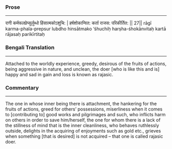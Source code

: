 ### Prose 
 --- 
रागी कर्मफलप्रेप्सुर्लुब्धो हिंसात्मकोऽशुचि: |
हर्षशोकान्वित: कर्ता राजस: परिकीर्तित: || 27||
rāgī karma-phala-prepsur lubdho hinsātmako ‘śhuchiḥ
harṣha-śhokānvitaḥ kartā rājasaḥ parikīrtitaḥ

### Bengali Translation 
 --- 
Attached to the worldly experience, greedy, desirous of the fruits of actions, being aggressive in nature, and unclean, the doer [who is like this and is] happy and sad in gain and loss is known as rajasic. 

### Commentary 
 --- 
The one in whose inner being there is attachment, the hankering for the fruits of actions, greed for others’ possessions, miserliness when it comes to [contributing to] good works and pilgrimages and such, who inflicts harm on others in order to save him/herself, the one for whom there is a lack of the stillness of mind that is the inner cleanliness, who behaves ruthlessly outside, delights in the acquiring of enjoyments such as gold etc., grieves when something [that is desired] is not acquired – that one is called rajasic doer.
